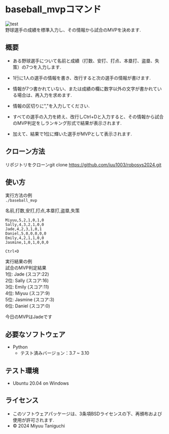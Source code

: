 # baseball_mvpコマンド
![test](https://github.com/iuu1003/robosys2024/actions/workflows/test.yml/badge.svg)  
野球選手の成績を標準入力し、その情報から試合のMVPを決めます.

## 概要
- ある野球選手について名前と成績（打数、安打、打点、本塁打、盗塁、失策）の7つを入力します.

- 1行に1人の選手の情報を書き、改行すると次の選手の情報が書けます.

- 情報が7つ書かれていない、または成績の欄に数字以外の文字が書かれている場合は、再入力を求めます.

- 情報の区切りに","を入力してください.

- すべての選手の入力を終え、改行しCtrl+Dと入力すると、その情報から試合のMVP判定をしランキング形式で結果が表示されます.

- 加えて、結果で1位に輝いた選手がMVPとして表示されます.


## クローン方法
リポジトリをクローンgit clone https://github.com/iuu1003/robosys2024.git

## 使い方
実行方法の例  
`./baseball_mvp`

名前,打数,安打,打点,本塁打,盗塁,失策  
```
Miyuu,5,2,1,0,1,0  
Sally,4,3,2,1,0,0  
Jade,4,2,3,1,0,1  
Daniel,5,0,0,0,0,0  
Emily,4,2,1,1,0,0  
Jasmine,1,0,1,0,0,0
```
`Ctrl+D`  

実行結果の例  
試合のMVP判定結果  
1位: Jade (スコア:22)  
2位: Sally (スコア:16)  
3位: Emily (スコア:11)  
4位: Miyuu (スコア:9)  
5位: Jasmine (スコア:3)  
6位: Daniel (スコア:0)

今日のMVPはJadeです

## 必要なソフトウェア
- Python
    - テスト済みバージョン：3.7 ~ 3.10

## テスト環境
- Ubuntu 20.04 on Windows

## ライセンス
- このソフトウェアパッケージは、3条項BSDライセンスの下、再頒布および使用が許可されます.
- © 2024 Miyuu Taniguchi
